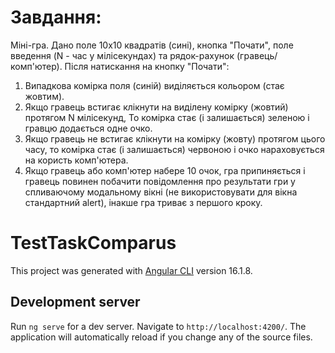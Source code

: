 # Завдання:

Міні-гра.
Дано поле 10х10 квадратів (сині), кнопка "Почати", поле введення (N - час у мілісекундах) та рядок-рахунок (гравець/комп'ютер).
Після натискання на кнопку "Почати":

1. Випадкова комірка поля (синій) виділяється кольором (стає жовтим).
2. Якщо гравець встигає клікнути на виділену комірку (жовтий) протягом N мілісекунд,
   То комірка стає (і залишається) зеленою і гравцю додається одне очко.
3. Якщо гравець не встигає клікнути на комірку (жовту) протягом цього часу, то комірка стає (і залишається) червоною і очко нараховується на користь комп'ютера.
4. Якщо гравець або комп'ютер набере 10 очок, гра припиняється і гравець повинен побачити повідомлення про результати гри у спливаючому модальному вікні (не використовувати для вікна стандартний alert), інакше гра триває з першого кроку.

# TestTaskComparus

This project was generated with [Angular CLI](https://github.com/angular/angular-cli) version 16.1.8.

## Development server

Run `ng serve` for a dev server. Navigate to `http://localhost:4200/`. The application will automatically reload if you change any of the source files.
